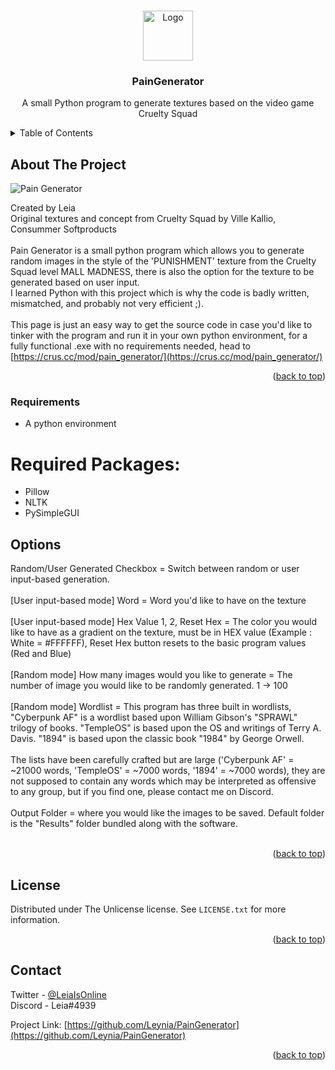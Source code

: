 <!-- PROJECT SHIELDS -->
<!--
*** I'm using markdown "reference style" links for readability.
*** Reference links are enclosed in brackets [ ] instead of parentheses ( ).
*** See the bottom of this document for the declaration of the reference variables
*** for contributors-url, forks-url, etc. This is an optional, concise syntax you may use.
*** https://www.markdownguide.org/basic-syntax/#reference-style-links
-->
<a name="readme-top"></a>
<!-- PROJECT LOGO -->
<br />
<div align="center">
  <a href="https://github.com/Leynia/PainGenerator/blob/main/resources/PAIN.png">
    <img src="images/logo.png" alt="Logo" width="80" height="80">
  </a>

<h3 align="center">PainGenerator</h3>

  <p align="center">
    A small Python program to generate textures based on the video game Cruelty Squad
    <br />
</div>



<!-- TABLE OF CONTENTS -->
<details>
  <summary>Table of Contents</summary>
  <ol>
    <li>
      <a href="#about-the-project">About The Project</a>
      <ul>
        <li><a href="#requirements">Requirements</a></li>
      </ul>
    </li>
    <li>
      <a href="#options">Options</a>
    </li>
    <li><a href="#license">License</a></li>
    <li><a href="#contact">Contact</a></li>
  </ol>
</details>



<!-- ABOUT THE PROJECT -->
## About The Project

![Pain Generator][product-screenshot]

Created by Leia
</br>
Original textures and concept from Cruelty Squad by Ville Kallio, Consummer Softproducts
</br>
</br>
Pain Generator is a small python program which allows you to generate random images in the style of the 'PUNISHMENT' texture from the Cruelty Squad level MALL MADNESS,
there is also the option for the texture to be generated based on user input.
</br>
I learned Python with this project which is why the code is badly written, mismatched, and probably not very efficient ;).
</br>
</br>
This page is just an easy way to get the source code in case you'd like to tinker with the program and run it in your own python environment, for a fully functional .exe with no requirements needed, head to [https://crus.cc/mod/pain_generator/](https://crus.cc/mod/pain_generator/)

<p align="right">(<a href="#readme-top">back to top</a>)</p>

### Requirements

* A python environment

# Required Packages:

* Pillow
* NLTK
* PySimpleGUI

## Options

Random/User Generated Checkbox = Switch between random or user input-based generation.
</br>
</br>
[User input-based mode] Word = Word you'd like to have on the texture
</br>
</br>
[User input-based mode] Hex Value 1, 2, Reset Hex = The color you would like to have as a gradient on the texture, must be in HEX value (Example : White = #FFFFFF), Reset Hex button resets to the basic program values (Red and Blue)
</br>
</br>
[Random mode] How many images would you like to generate = The number of image you would like to be randomly generated. 1 -> 100
</br>
</br>
[Random mode] Wordlist = This program has three built in wordlists, "Cyberpunk AF" is a wordlist based upon William Gibson's "SPRAWL" trilogy of books. "TempleOS" is based upon the OS and writings of Terry A. Davis. "1894" is based upon the classic book "1984" by George Orwell.
</br>
</br>
The lists have been carefully crafted but are large ('Cyberpunk AF' = ~21000 words, 'TempleOS' = ~7000 words, '1894' = ~7000 words), they are not supposed to contain any words which may be interpreted as offensive to any group, but if you find one, please contact me on Discord.
</br>
</br>
Output Folder = where you would like the images to be saved. Default folder is the "Results" folder bundled along with the software.
</br>
</br>
<p align="right">(<a href="#readme-top">back to top</a>)</p>

<!-- LICENSE -->
## License

Distributed under The Unlicense license. See `LICENSE.txt` for more information.

<p align="right">(<a href="#readme-top">back to top</a>)</p>



<!-- CONTACT -->
## Contact

Twitter - [@LeiaIsOnline](https://twitter.com/LeiaIsOnline)
</br>
Discord - Leia#4939

Project Link: [https://github.com/Leynia/PainGenerator](https://github.com/Leynia/PainGenerator)

<p align="right">(<a href="#readme-top">back to top</a>)</p>

<!-- MARKDOWN LINKS & IMAGES -->
[product-screenshot]: https://crus.cc/mod/pain_generator/image.jpg
